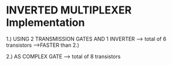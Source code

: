 # INVERTED MULTIPLEXER Implementation

1.) USING 2 TRANSMISSION GATES AND 1 INVERTER --> total of 6 transistors  -->FASTER than 2.)

2.) AS COMPLEX GATE --> total of 8 transistors
